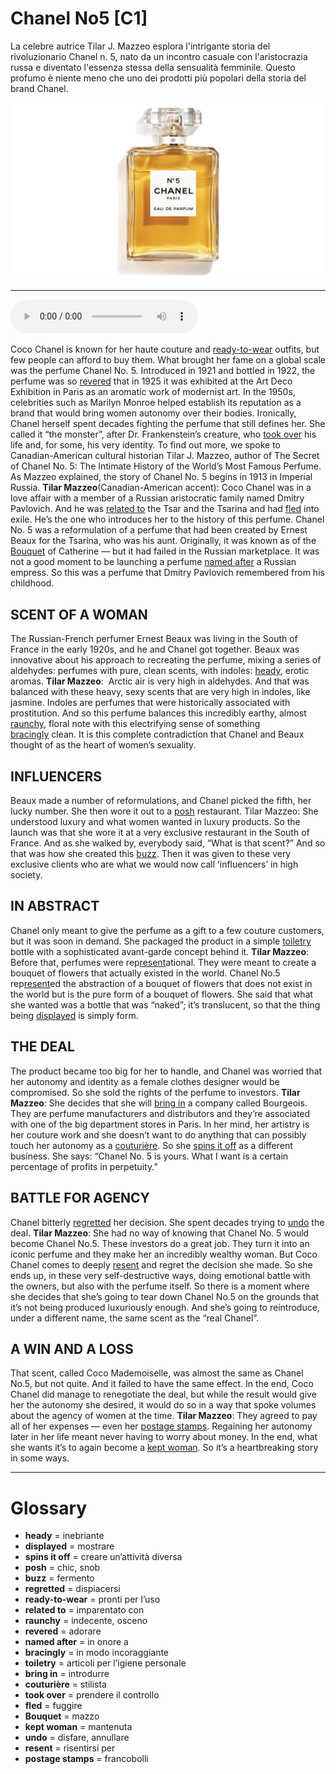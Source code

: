 # Chanel No5   [C1]

La celebre autrice Tilar J. Mazzeo esplora l'intrigante storia del rivoluzionario Chanel n. 5, nato da un incontro casuale con l'aristocrazia russa e diventato l'essenza stessa della sensualità femminile. Questo profumo è niente meno che uno dei prodotti più popolari della storia del brand Chanel.

![](Chanel%20No5.jpg)

--------------

<div>
<audio controls autoplay>
    <source src="https:/raw.githubusercontent.com/dartie/speakup/main/2023-12/Chanel%20No5.mp3" type="audio/mpeg">
</audio>
</div>


Coco Chanel is known for her haute couture and [ready-to-wear](## "pronti per l’uso") outfits, but few people can afford to buy them. What brought her fame on a global scale was the perfume Chanel No. 5. Introduced in 1921 and bottled in 1922, the perfume was so [revered](## "adorare")  that in 1925 it was exhibited at the Art Deco Exhibition in Paris as an aromatic work of modernist art. In the 1950s, celebrities such as Marilyn Monroe helped establish its reputation as a brand that would bring women autonomy over their bodies.
Ironically, Chanel herself spent decades fighting the perfume that still defines her. She called it “the monster”, after Dr. Frankenstein’s creature, who [took over](## "prendere il controllo") his life and, for some, his very identity. To find out more, we spoke to Canadian-American cultural historian Tilar J. Mazzeo, author of The Secret of Chanel No. 5: The Intimate History of the World’s Most Famous Perfume. As Mazzeo explained, the story of Chanel No. 5 begins in 1913 in Imperial Russia.
**Tilar Mazzeo**(Canadian-American accent): Coco Chanel was in a love affair with a member of a Russian aristocratic family named Dmitry Pavlovich. And he was [related to](## "imparentato con") the Tsar and the Tsarina and had [fled](## "fuggire") into exile. He’s the one who introduces her to the history of this perfume. Chanel No. 5 was a reformulation of a perfume that had been created by Ernest Beaux for the Tsarina, who was his aunt. Originally, it was known as of the [Bouquet](## "mazzo") of Catherine — but it had failed in the Russian marketplace. It was not a good moment to be launching a perfume [named after](## "in onore a") a Russian empress. So this was a perfume that Dmitry Pavlovich remembered from his childhood.

## SCENT OF A WOMAN
The Russian-French perfumer Ernest Beaux was living in the South of France in the early 1920s, and he and Chanel got together. Beaux was innovative about his approach to recreating the perfume, mixing a series of aldehydes: perfumes with pure, clean scents, with indoles: [heady](## "inebriante"), erotic aromas.
**Tilar Mazzeo**:  Arctic air is very high in aldehydes. And that was balanced with these heavy, sexy scents that are very high in indoles, like jasmine. Indoles are perfumes that were historically associated with prostitution. And so this perfume balances this incredibly earthy, almost [raunchy](## "indecente, osceno"), floral note with this electrifying sense of something [bracingly](## "in modo incoraggiante") clean. It is this complete contradiction that Chanel and Beaux thought of as the heart of women’s sexuality.

## INFLUENCERS
Beaux made a number of reformulations, and Chanel picked the fifth, her lucky number. She then wore it out to a [posh](## "chic, snob") restaurant.
Tilar Mazzeo: She understood luxury and what women wanted in luxury products. So the launch was that she wore it at a very exclusive restaurant in the South of France. And as she walked by, everybody said, “What is that scent?” And so that was how she created this [buzz](## "fermento"). Then it was given to these very exclusive clients who are what we would now call ‘influencers’ in high society.

## IN ABSTRACT
Chanel only meant to give the perfume as a gift to a few couture customers, but it was soon in demand. She packaged the product in a simple [toiletry](## "articoli per l’igiene personale") bottle with a sophisticated avant-garde concept behind it.
**Tilar Mazzeo**: Before that, perfumes were rep[resent](## "risentirsi per")ational. They were meant to create a bouquet of flowers that actually existed in the world. Chanel No.5 rep[resent](## "risentirsi per")ed the abstraction of a bouquet of flowers that does not exist in the world but is the pure form of a bouquet of flowers. She said that what she wanted was a bottle that was “naked”; it’s translucent, so that the thing being [displayed](## "mostrare") is simply form.

## THE DEAL
The product became too big for her to handle, and Chanel was worried that her autonomy and identity as a female clothes designer would be compromised. So she sold the rights of the perfume to investors.
**Tilar Mazzeo**: She decides that she will [bring in](## "introdurre") a company called Bourgeois. They are perfume manufacturers and distributors and they’re associated with one of the big department stores in Paris. In her mind, her artistry is her couture work and she doesn’t want to do anything that can possibly touch her autonomy as a [couturière](## "stilista"). So she [spins it off](## "creare un’attività diversa") as a different business. She says: “Chanel No. 5 is yours. What I want is a certain percentage of profits in perpetuity.”

## BATTLE FOR AGENCY
Chanel bitterly [regretted](## "dispiacersi") her decision. She spent decades trying to [undo](## "disfare, annullare") the deal.
**Tilar Mazzeo**: She had no way of knowing that Chanel No. 5 would become Chanel No.5. These investors do a great job. They turn it into an iconic perfume and they make her an incredibly wealthy woman. But Coco Chanel comes to deeply [resent](## "risentirsi per") and regret the decision she made. So she ends up, in these very self-destructive ways, doing emotional battle with the owners, but also with the perfume itself. So there is a moment where she decides that she’s going to tear down Chanel No.5 on the grounds that it’s not being produced luxuriously enough. And she’s going to reintroduce, under a different name, the same scent as the “real Chanel”.

## A WIN AND A LOSS
That scent, called Coco Mademoiselle, was almost the same as Chanel No.5, but not quite. And it failed to have the same effect. In the end, Coco Chanel did manage to renegotiate the deal, but while the result would give her the autonomy she desired, it would do so in a way that spoke volumes about the agency of women at the time.
**Tilar Mazzeo**: They agreed to pay all of her expenses — even her [postage stamps](## "francobolli"). Regaining her autonomy later in her life meant never having to worry about money. In the end, what she wants it’s to again become a [kept woman](## "mantenuta"). So it’s a heartbreaking story in some ways.

--------------

<div style = "display:block; clear:both; page-break-after:always;"></div>

# Glossary
* **heady** = inebriante
* **displayed** = mostrare
* **spins it off** = creare un’attività diversa
* **posh** = chic, snob
* **buzz** = fermento
* **regretted** = dispiacersi
* **ready-to-wear** = pronti per l’uso
* **related to** = imparentato con
* **raunchy** = indecente, osceno
* **revered** = adorare
* **named after** = in onore a
* **bracingly** = in modo incoraggiante
* **toiletry** = articoli per l’igiene personale
* **bring in** = introdurre
* **couturière** = stilista
* **took over** = prendere il controllo
* **fled** = fuggire
* **Bouquet** = mazzo
* **kept woman** = mantenuta
* **undo** = disfare, annullare
* **resent** = risentirsi per
* **postage stamps** = francobolli

